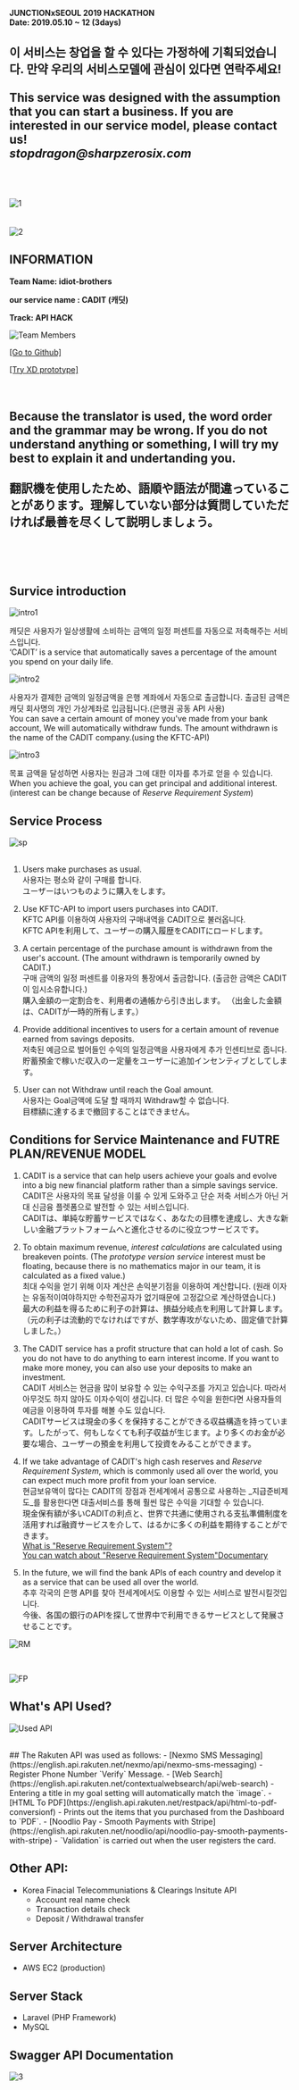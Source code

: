 **JUNCTIONxSEOUL 2019 HACKATHON**<br>
**Date: 2019.05.10 ~ 12 (3days)**<br>
## 이 서비스는 창업을 할 수 있다는 가정하에 기획되었습니다. 만약 우리의 서비스모델에 관심이 있다면 연락주세요!<br><br>This service was designed with the assumption that you can start a business. If you are interested in our service model, please contact us!<br>_stopdragon@sharpzerosix.com_<br><br><br>

![1](https://raw.githubusercontent.com/cadit/JUNCTIONxSEOUL-Design/master/preview/summary.png)
<br><br><br>
![2](https://raw.githubusercontent.com/cadit/JUNCTIONxSEOUL-Design/master/preview/summary_none_logo_blur.png)

## INFORMATION

**Team Name: idiot-brothers**

**our service name : CADIT (캐딧)**

**Track: API HACK**

![Team Members](https://raw.githubusercontent.com/cadit/JUNCTIONxSEOUL-Design/master/preview/TEAM%20Members.jpg)

[[Go to Github]](https://github.com/cadit)

[[Try XD prototype]](https://xd.adobe.com/view/9e2297c0-5629-4993-70f3-aac812ec2d60-e813/?fullscreen&hints=off)
<br><br><br>
## Because the translator is used, the word order and the grammar may be wrong. If you do not understand anything or something, I will try my best to explain it and undertanding you.<br><br>翻訳機を使用したため、語順や語法が間違っていることがあります。理解していない部分は質問していただければ最善を尽くして説明しましょう。
<br><br><br>
## Survice introduction

![intro1](https://raw.githubusercontent.com/cadit/JUNCTIONxSEOUL-Design/master/preview/Expla_1.jpg)

캐딧은 사용자가 일상생활에 소비하는 금액의 일정 퍼센트를 자동으로 저축해주는 서비스입니다.<br>
‘CADIT’ is a service that automatically saves a percentage of the amount you spend on your daily life.<br>

![intro2](https://raw.githubusercontent.com/cadit/JUNCTIONxSEOUL-Design/master/preview/Expla_2.jpg)

사용자가 결제한 금액의 일정금액을 은행 계좌에서 자동으로 출금합니다. 출금된 금액은 캐딧 회사명의 개인 가상계좌로 입금됩니다.(은행권 공동 API 사용)<br>
You can save a certain amount of money you've made from your bank account, We will automatically withdraw funds. 
The amount withdrawn is the name of the CADIT company.(using the KFTC-API)<br>

![intro3](https://raw.githubusercontent.com/cadit/JUNCTIONxSEOUL-Design/master/preview/Expla_3.jpg)

목표 금액을 달성하면 사용자는 원금과 그에 대한 이자를 추가로 얻을 수 있습니다.<br>
When you achieve the goal, you can get principal and additional interest.(interest can be change because of _Reserve Requirement System_)<br>

## Service Process

![sp](https://raw.githubusercontent.com/cadit/JUNCTIONxSEOUL-Design/master/preview/Expla_4.jpg)<br><br>

1. Users make purchases as usual. <br>
사용자는 평소와 같이 구매를 합니다. <br>
ユーザーはいつものように購入をします。<br>

2. Use KFTC-API to import users purchases into CADIT.<br>
KFTC API를 이용하여 사용자의 구매내역을 CADIT으로 불러옵니다.<br>
KFTC APIを利用して、ユーザーの購入履歴をCADITにロードします。<br>

3. A certain percentage of the purchase amount is withdrawn from the user's account. (The amount withdrawn is temporarily owned by CADIT.)<br>
구매 금액의 일정 퍼센트를 이용자의 통장에서 출금합니다. (출금한 금액은 CADIT이 임시소유합니다.)<br>
購入金額の一定割合を、利用者の通帳から引き出します。 （出金した金額は、CADITが一時的所有します。）<br>

4. Provide additional incentives to users for a certain amount of revenue earned from savings deposits.<br>
저축된 예금으로 벌어들인 수익의 일정금액을 사용자에게 추가 인센티브로 줍니다.<br>
貯蓄預金で稼いだ収入の一定量をユーザーに追加インセンティブとしてします。<br>

5. User can not Withdraw until reach the Goal amount.<br>
사용자는 Goal금액에 도달 할 때까지 Withdraw할 수 없습니다.<br>
目標額に達するまで撤回することはできません。<br>

## Conditions for Service Maintenance and FUTRE PLAN/REVENUE MODEL

1. CADIT is a service that can help users achieve your goals and evolve into a big new financial platform rather than a simple savings service.<br>
CADIT은 사용자의 목표 달성을 이룰 수 있게 도와주고 단순 저축 서비스가 아닌 거대 신금융 플렛폼으로 발전할 수 있는 서비스입니다.<br>
CADITは、単純な貯蓄サービスではなく、あなたの目標を達成し、大きな新しい金融プラットフォームへと進化させるのに役立つサービスです。<br>

2. To obtain maximum revenue, _interest calculations_ are calculated using breakeven points. (The _prototype version service_ interest must be floating, because there is no mathematics major in our team, it is calculated as a fixed value.)<br>
최대 수익을 얻기 위해 이자 계산은 손익분기점을 이용하여 계산합니다. (원래 이자는 유동적이여야하지만 수학전공자가 없기때문에 고정값으로 계산하였습니다.)<br>
最大の利益を得るために利子の計算は、損益分岐点を利用して計算します。 （元の利子は流動的でなければですが、数学専攻がないため、固定値で計算しました。）<br>

3. The CADIT service has a profit structure that can hold a lot of cash. So you do not have to do anything to earn interest income. If you want to make more money, you can also use your deposits to make an investment.<br>
CADIT 서비스는 현금을 많이 보유할 수 있는 수익구조를 가지고 있습니다. 따라서 아무것도 하지 않아도 이자수익이 생깁니다. 더 많은 수익을 원한다면 사용자들의 예금을 이용하여 투자를 해볼 수도 있습니다.<br>
CADITサービスは現金の多くを保持することができる収益構造を持っています。したがって、何もしなくても利子収益が生じます。より多くのお金が必要な場合、ユーザーの預金を利用して投資をみることができます。<br>

4. If we take advantage of CADIT's high cash reserves and _Reserve Requirement System_, which is commonly used all over the world, you can expect much more profit from your loan service.<br>
현금보유액이 많다는 CADIT의 장점과 전세계에서 공통으로 사용하는 _지급준비제도_를 활용한다면 대출서비스를 통해 훨씬 많은 수익을 기대할 수 있습니다.<br>
現金保有額が多いCADITの利点と、世界で共通に使用される支払準備制度を活用すれば融資サービスを介して、はるかに多くの利益を期待することができます。<br>
[What is "Reserve Requirement System"?](https://ko.wikipedia.org/wiki/%EC%A7%80%EA%B8%89%EC%A4%80%EB%B9%84%EC%A0%9C%EB%8F%84)<br>
[You can watch about "Reserve Requirement System"Documentary](https://youtu.be/0LYMTsj_eqc?t=1390)<br>

5. In the future, we will find the bank APIs of each country and develop it as a service that can be used all over the world.<br>
추후 각국의 은행 API를 찾아 전세계에서도 이용할 수 있는 서비스로 발전시킬것입니다.<br>
今後、各国の銀行のAPIを探して世界中で利用できるサービスとして発展させることです。<br>


![RM](https://raw.githubusercontent.com/cadit/JUNCTIONxSEOUL-Design/master/preview/Expla_5.jpg)

<br>

![FP](https://raw.githubusercontent.com/cadit/JUNCTIONxSEOUL-Design/master/preview/Expla_6.jpg)

## What's API Used?

![Used API](https://raw.githubusercontent.com/cadit/JUNCTIONxSEOUL-Design/master/preview/Expla_7.jpg)

<br>
## The Rakuten API was used as follows:
- [Nexmo SMS Messaging](https://english.api.rakuten.net/nexmo/api/nexmo-sms-messaging)
    - Register Phone Number `Verify` Message.
- [Web Search](https://english.api.rakuten.net/contextualwebsearch/api/web-search)
    - Entering a title in my goal setting will automatically match the `image`.
- [HTML To PDF](https://english.api.rakuten.net/restpack/api/html-to-pdf-conversionf)
    - Prints out the items that you purchased from the Dashboard to `PDF`.
- [Noodlio Pay - Smooth Payments with Stripe](https://english.api.rakuten.net/noodlio/api/noodlio-pay-smooth-payments-with-stripe)
    - `Validation` is carried out when the user registers the card.

## Other API:
- Korea Finacial Telecommuniations & Clearings Insitute API
    - Account real name check
    - Transaction details check
    - Deposit / Withdrawal transfer

## Server Architecture
- AWS EC2 (production)

## Server Stack
- Laravel (PHP Framework)
- MySQL

## Swagger API Documentation
![3](https://raw.githubusercontent.com/cadit/laravel-cadit/master/swagger.png)

